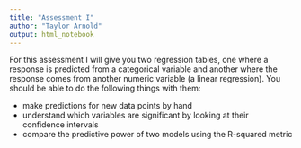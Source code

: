 ```yaml
---
title: "Assessment I"
author: "Taylor Arnold"
output: html_notebook
---
```


For this assessment I will give you two regression tables, one where a
response is predicted from a categorical variable and another where the
response comes from another numeric variable (a linear regression). You
should be able to do the following things with them:

- make predictions for new data points by hand
- understand which variables are significant by looking at their confidence
intervals
- compare the predictive power of two models using the R-squared metric

